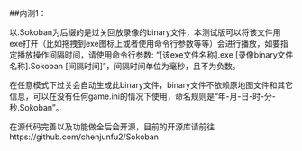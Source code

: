 ##内测1：

以.Sokoban为后缀的是过关回放录像的binary文件，本测试版可以将该文件用exe打开（比如拖拽到exe图标上或者使用命令行参数等等）会进行播放，如要指定播放操作间隔时间，请使用命令行参数:
“\[该exe文件名称\].exe \[录像binary文件名称\].Sokoban \[间隔时间\]”，间隔时间单位为毫秒，且不为负数。

在任意模式下过关会自动生成此binary文件，binary文件不依赖原地图文件和其它信息，可以在没有任何game.ini的情况下使用，命名规则是“年-月-日-时-分-秒.Sokoban”。

在源代码完善以及功能做全后会开源，目前的开源库请前往https://github.com/chenjunfu2/Sokoban
